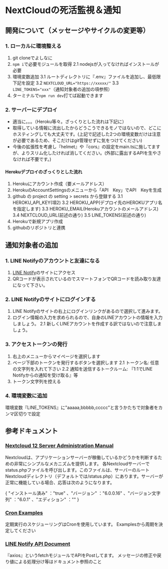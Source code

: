 # NextCloudの死活監視＆通知

## 開発について（メッセージやサイクルの変更等）

### 1. ローカルに環境整える

1. git cloneでよしなに
2. ```npm i```で必要モジュールを取得
  2.1 nodejsが入ってなければインストールが必要
3. 環境変数追加
  3.1 ルートディレクトリに『.env』ファイルを追加し、最低限下記を設定
  3.2 ```NEXTCLOUD_URL="https://xxxxx/"```
  3.3 ```LINE_TOKENS="xxx"```（通知対象者の追加の項参照）
4. ターミナルで```npm run dev```打てば起動できます

### 2. サーバーにデプロイ

* 適当に。。。（Heroku等々。ざっくりとした流れは下記に）
* 取得している情報に流出したからどうこうできるモノではないので、どこにホスティングしても大丈夫です。(上記で記述した2つの環境変数だけは注意が必要であるため、そこだけはgit管理せずに気をつけてください)
* 今後の拡張性を考慮し『helmet』や『cors』の設定をmain.tsに施してますが、よりスリム化したければ消してください。(外部に露出するAPIを生やさなければ不要です。)

#### Herokuデプロイのざっくりとした流れ

1. Herokuにアカウント作成（要メールアドレス）
2. HerokuのAccountSettingsのメニューから「API　Key」でAPI　Keyを生成
3. github の project の setting > secrets から登録する
  3.1 HEROKU_API_KEY(項2)
  3.2 HEROKU_APP(デプロイ先のHEROKUアプリ名を指定します)
  3.3 HEROKU_EMAIL(Herokuアカウントのメールアドレス)
  3.4 NEXTCLOUD_URL(前述の通り)
  3.5 LINE_TOKENS(前述の通り)
4. Herokuで新規アプリ作成
5. githubのリポジトリと連携

## 通知対象者の追加

### 1. LINE Notifyのアカウントと友達になる

1. [LINE Notify](https://notify-bot.line.me/ja/)のサイトにアクセス
2. QRコードが表示されているのでスマートフォンでQRコードを読み取り友達になって下さい。

### 2. LINE Notifyのサイトにログインする

1. LINE Notifyのサイトの右上にログインリンクがあるので選択して進みます。
2. ログイン情報の入力を求められるので、自身のLINEアカウントの情報を入力しましょう。
  2.1 新しくLINEアカウントを作成する訳ではないので注意しましょう。

### 3. アクセストークンの発行

1. 右上のメニューからマイページを選択します
2. ページ下部のトークンを発行するボタンを選択します
  2.1 トークン名: 任意の文字列を入れて下さい
  2.2 通知を送信するトークルーム: 『1:1でLINE Notifyからの通知を受け取る』等
3. トークン文字列を控える

### 4. 環境変数に追加

環境変数『LINE_TOKENS』に"aaaaa,bbbbb,ccccc"と言うかたちで対象者をカンマ区切りで設定

## 参考ドキュメント

### [Nextcloud 12 Server Administration Manual](https://docs.nextcloud.com/server/12/admin_manual/operations/considerations_on_monitoring.html#status-php)

Nextcloudは、アプリケーションサーバーが稼働しているかどうかを判断するための非常にシンプルなメカニズムを提供します。
各Nextcloudサーバーでstatus.phpファイルを呼び出します。このファイルは、サーバーのルートNextcloudディレクトリ（デフォルトでは/status.php）にあります。サーバーが正常に機能している場合、応答は次のようになります。

{ "インストール済み" ："true" 、"バージョン" ："6.0.0.16" 、"バージョン文字列" ："6.0.1" 、"エディション" ："" }

### [Cron Examples](https://crontab.guru/examples.html)

定期実行のスケジューリングはCronを使用しています。
Examplesから周期を決定してください

### [LINE Notify API Document](https://notify-bot.line.me/doc/ja/)

『axios』というfetchモジュールでAPIをPostしてます。
メッセージの修正や戻り値による処理分け等はドキュメント参照のこと

